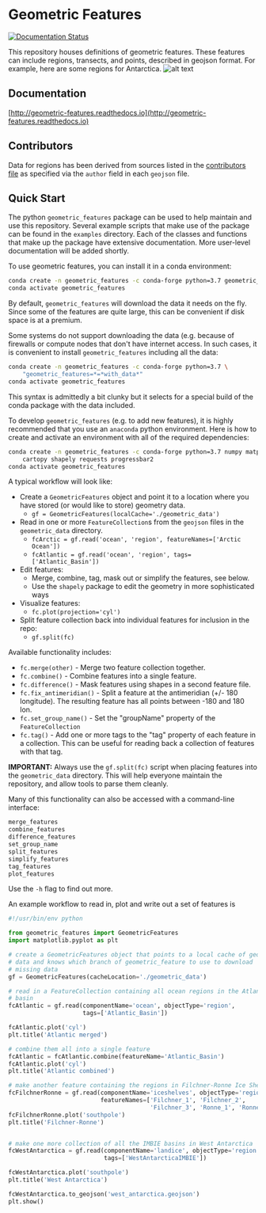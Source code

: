 # Geometric Features

[![Documentation Status](http://readthedocs.org/projects/geometric-features/badge/?version=latest)](http://geometric-features.readthedocs.io/en/latest/?badge=latest)

This repository houses definitions of geometric features. These features
can include regions, transects, and points, described in geojson format.
For example, here are some regions for Antarctica.
![alt text](https://cloud.githubusercontent.com/assets/4179064/12921663/93282b64-cf4e-11e5-9260-a78dfadc4459.png "Antarctica regions")

## Documentation

[http://geometric-features.readthedocs.io](http://geometric-features.readthedocs.io)

## Contributors

Data for regions has been derived from sources listed in the
[contributors file](contributors/CONTRIBUTORS.md) as specified
via the `author` field in each `geojson` file.

## Quick Start

The python `geometric_features` package can be used to help maintain and use
this repository. Several example scripts that make use of the package can be
found in the `examples` directory.  Each of the classes and functions that make
up the package have extensive documentation.  More user-level documentation
will be added shortly.

To use geometric features, you can install it in a conda environment:
```bash
conda create -n geometric_features -c conda-forge python=3.7 geometric_features
conda activate geometric_features
```
By default, `geometric_features` will download the data it needs on the fly.
Since some of the features are quite large, this can be convenient if disk
space is at a premium.

Some systems do not support downloading the data (e.g. because of firewalls or
compute nodes that don't have internet access.  In such cases, it is convenient
to install `geometric_features` including all the data:
```bash
conda create -n geometric_features -c conda-forge python=3.7 \
    "geometric_features=*=*with_data*"
conda activate geometric_features
```
This syntax is admittedly a bit clunky but it selects for a special build of
the conda package with the data included.

To develop `geometric_features` (e.g. to add new features), it is highly
recommended that you use an `anaconda` python environment.  Here is how to
create and activate an environment with all of the required dependencies:
```bash
conda create -n geometric_features -c conda-forge python=3.7 numpy matplotlib \
    cartopy shapely requests progressbar2
conda activate geometric_features
```

A typical workflow will look like:
* Create a `GeometricFeatures` object and point it to a location where you have
  stored (or would like to store) geometry data.
  - `gf = GeometricFeatures(localCache='./geometric_data')`
* Read in one or more `FeatureCollection`s from the `geojson` files in the
  `geometric_data` directory.
  - `fcArctic = gf.read('ocean', 'region', featureNames=['Arctic Ocean'])`
  - `fcAtlantic = gf.read('ocean', 'region', tags=['Atlantic_Basin'])`
* Edit features:
  - Merge, combine, tag, mask out or simplify the features, see below.
  - Use the `shapely` package to edit the geometry in more sophisticated ways
* Visualize features:
  - `fc.plot(projection='cyl')`
* Split feature collection back into individual features for inclusion in the
  repo:
  - `gf.split(fc)`

Available functionality includes:
* `fc.merge(other)` - Merge two feature collection together.
* `fc.combine()` - Combine features into a single feature.
* `fc.difference()` - Mask features using shapes in a second feature file.
* `fc.fix_antimeridian()` - Split a feature at the antimeridian (+/- 180 longitude). The resulting feature has all points between -180 and 180 lon.
* `fc.set_group_name()` - Set the "groupName" property of the `FeatureCollection`
* `fc.tag()` - Add one or more tags to the "tag" property of each feature in a collection.  This can be useful for reading back a collection of features with that tag.

**IMPORTANT:** Always use the `gf.split(fc)` script when placing features into
the `geometric_data` directory. This will help everyone maintain the
repository, and allow tools to parse them cleanly.

Many of this functionality can also be accessed with a command-line interface:
```bash
merge_features
combine_features
difference_features
set_group_name
split_features
simplify_features
tag_features
plot_features
```
Use the `-h` flag to find out more.

An example workflow to read in, plot and write out a set of features is
```python
#!/usr/bin/env python

from geometric_features import GeometricFeatures
import matplotlib.pyplot as plt

# create a GeometricFeatures object that points to a local cache of geometric
# data and knows which branch of geometric_feature to use to download
# missing data
gf = GeometricFeatures(cacheLocation='./geometric_data')

# read in a FeatureCollection containing all ocean regions in the Atlantic
# basin
fcAtlantic = gf.read(componentName='ocean', objectType='region',
                     tags=['Atlantic_Basin'])

fcAtlantic.plot('cyl')
plt.title('Atlantic merged')

# combine them all into a single feature
fcAtlantic = fcAtlantic.combine(featureName='Atlantic_Basin')
fcAtlantic.plot('cyl')
plt.title('Atlantic combined')

# make another feature containing the regions in Filchner-Ronne Ice Shelf
fcFilchnerRonne = gf.read(componentName='iceshelves', objectType='region',
                          featureNames=['Filchner_1', 'Filchner_2',
                                        'Filchner_3', 'Ronne_1', 'Ronne_2'])
fcFilchnerRonne.plot('southpole')
plt.title('Filchner-Ronne')


# make one more collection of all the IMBIE basins in West Antarctica
fcWestAntarctica = gf.read(componentName='landice', objectType='region',
                           tags=['WestAntarcticaIMBIE'])

fcWestAntarctica.plot('southpole')
plt.title('West Antarctica')

fcWestAntarctica.to_geojson('west_antarctica.geojson')
plt.show()
```

